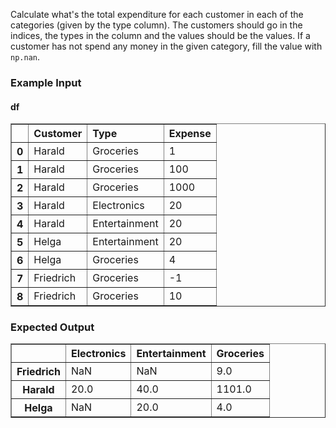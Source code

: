 Calculate what's the total expenditure for each customer in each of the categories (given by the type column).
The customers should go in the indices, the types in the column and the values should be the values.
If a customer has not spend any money in the given category, fill the value with `np.nan`.

<h3> Example Input</h3>
<h4> df</h4>
<div><style scoped>    .dataframe tbody tr th:only-of-type {        vertical-align: middle;    }    .dataframe tbody tr th {        vertical-align: top;    }    .dataframe thead th {        text-align: left;    }</style><table border="1" class="dataframe">  <thead>    <tr style="text-align: right;">      <th></th>      <th>Customer</th>      <th>Type</th>      <th>Expense</th>    </tr>  </thead>  <tbody>    <tr>      <th>0</th>      <td>Harald</td>      <td>Groceries</td>      <td>1</td>    </tr>    <tr>      <th>1</th>      <td>Harald</td>      <td>Groceries</td>      <td>100</td>    </tr>    <tr>      <th>2</th>      <td>Harald</td>      <td>Groceries</td>      <td>1000</td>    </tr>    <tr>      <th>3</th>      <td>Harald</td>      <td>Electronics</td>      <td>20</td>    </tr>    <tr>      <th>4</th>      <td>Harald</td>      <td>Entertainment</td>      <td>20</td>    </tr>    <tr>      <th>5</th>      <td>Helga</td>      <td>Entertainment</td>      <td>20</td>    </tr>    <tr>      <th>6</th>      <td>Helga</td>      <td>Groceries</td>      <td>4</td>    </tr>    <tr>      <th>7</th>      <td>Friedrich</td>      <td>Groceries</td>      <td>-1</td>    </tr>    <tr>      <th>8</th>      <td>Friedrich</td>      <td>Groceries</td>      <td>10</td>    </tr>  </tbody></table></div>

<h3> Expected Output</h3>
<div><style scoped>    .dataframe tbody tr th:only-of-type {        vertical-align: middle;    }    .dataframe tbody tr th {        vertical-align: top;    }    .dataframe thead th {        text-align: left;    }</style><table border="1" class="dataframe">  <thead>    <tr style="text-align: right;">      <th></th>      <th>Electronics</th>      <th>Entertainment</th>      <th>Groceries</th>    </tr>  </thead>  <tbody>    <tr>      <th>Friedrich</th>      <td>NaN</td>      <td>NaN</td>      <td>9.0</td>    </tr>    <tr>      <th>Harald</th>      <td>20.0</td>      <td>40.0</td>      <td>1101.0</td>    </tr>    <tr>      <th>Helga</th>      <td>NaN</td>      <td>20.0</td>      <td>4.0</td>    </tr>  </tbody></table></div>